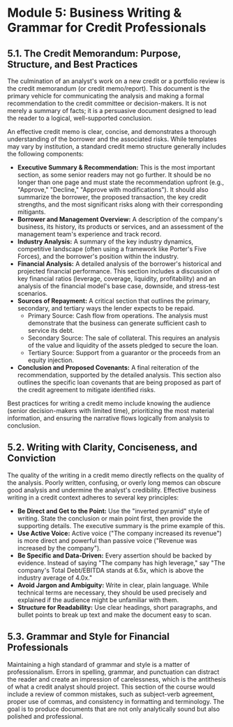 # Module 5: Business Writing & Grammar for Credit Professionals

## 5.1. The Credit Memorandum: Purpose, Structure, and Best Practices
The culmination of an analyst's work on a new credit or a portfolio review is the credit memorandum (or credit memo/report). This document is the primary vehicle for communicating the analysis and making a formal recommendation to the credit committee or decision-makers. It is not merely a summary of facts; it is a persuasive document designed to lead the reader to a logical, well-supported conclusion.

An effective credit memo is clear, concise, and demonstrates a thorough understanding of the borrower and the associated risks. While templates may vary by institution, a standard credit memo structure generally includes the following components:
*   **Executive Summary & Recommendation:** This is the most important section, as some senior readers may not go further. It should be no longer than one page and must state the recommendation upfront (e.g., "Approve," "Decline," "Approve with modifications"). It should also summarize the borrower, the proposed transaction, the key credit strengths, and the most significant risks along with their corresponding mitigants.
*   **Borrower and Management Overview:** A description of the company's business, its history, its products or services, and an assessment of the management team's experience and track record.
*   **Industry Analysis:** A summary of the key industry dynamics, competitive landscape (often using a framework like Porter's Five Forces), and the borrower's position within the industry.
*   **Financial Analysis:** A detailed analysis of the borrower's historical and projected financial performance. This section includes a discussion of key financial ratios (leverage, coverage, liquidity, profitability) and an analysis of the financial model's base case, downside, and stress-test scenarios.
*   **Sources of Repayment:** A critical section that outlines the primary, secondary, and tertiary ways the lender expects to be repaid.
    *   Primary Source: Cash flow from operations. The analysis must demonstrate that the business can generate sufficient cash to service its debt.
    *   Secondary Source: The sale of collateral. This requires an analysis of the value and liquidity of the assets pledged to secure the loan.
    *   Tertiary Source: Support from a guarantor or the proceeds from an equity injection.
*   **Conclusion and Proposed Covenants:** A final reiteration of the recommendation, supported by the detailed analysis. This section also outlines the specific loan covenants that are being proposed as part of the credit agreement to mitigate identified risks.

Best practices for writing a credit memo include knowing the audience (senior decision-makers with limited time), prioritizing the most material information, and ensuring the narrative flows logically from analysis to conclusion.

## 5.2. Writing with Clarity, Conciseness, and Conviction
The quality of the writing in a credit memo directly reflects on the quality of the analysis. Poorly written, confusing, or overly long memos can obscure good analysis and undermine the analyst's credibility. Effective business writing in a credit context adheres to several key principles:
*   **Be Direct and Get to the Point:** Use the "inverted pyramid" style of writing. State the conclusion or main point first, then provide the supporting details. The executive summary is the prime example of this.
*   **Use Active Voice:** Active voice ("The company increased its revenue") is more direct and powerful than passive voice ("Revenue was increased by the company").
*   **Be Specific and Data-Driven:** Every assertion should be backed by evidence. Instead of saying "The company has high leverage," say "The company's Total Debt/EBITDA stands at 6.5x, which is above the industry average of 4.0x."
*   **Avoid Jargon and Ambiguity:** Write in clear, plain language. While technical terms are necessary, they should be used precisely and explained if the audience might be unfamiliar with them.
*   **Structure for Readability:** Use clear headings, short paragraphs, and bullet points to break up text and make the document easy to scan.

## 5.3. Grammar and Style for Financial Professionals
Maintaining a high standard of grammar and style is a matter of professionalism. Errors in spelling, grammar, and punctuation can distract the reader and create an impression of carelessness, which is the antithesis of what a credit analyst should project. This section of the course would include a review of common mistakes, such as subject-verb agreement, proper use of commas, and consistency in formatting and terminology. The goal is to produce documents that are not only analytically sound but also polished and professional.

